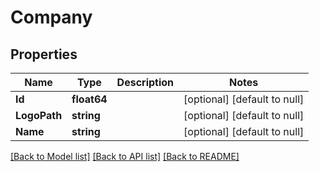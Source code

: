 # Company

## Properties
Name | Type | Description | Notes
------------ | ------------- | ------------- | -------------
**Id** | **float64** |  | [optional] [default to null]
**LogoPath** | **string** |  | [optional] [default to null]
**Name** | **string** |  | [optional] [default to null]

[[Back to Model list]](../README.md#documentation-for-models) [[Back to API list]](../README.md#documentation-for-api-endpoints) [[Back to README]](../README.md)

